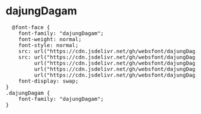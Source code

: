 # dajungDagam

<pre>
  @font-face {
    font-family: "dajungDagam";
    font-weight: normal;
    font-style: normal;
    src: url("https://cdn.jsdelivr.net/gh/websfont/dajungDagam/dajungDagam.eot");
    src: url("https://cdn.jsdelivr.net/gh/websfont/dajungDagam/dajungDagam.eot?#iefix") format("embedded-opentype"),
         url("https://cdn.jsdelivr.net/gh/websfont/dajungDagam/dajungDagam.woff2") format("woff2"),
         url("https://cdn.jsdelivr.net/gh/websfont/dajungDagam/dajungDagam.woff") format("woff"),
         url("https://cdn.jsdelivr.net/gh/websfont/dajungDagam/dajungDagam.ttf") format("truetype");
    font-display: swap;
}
.dajungDagam {
    font-family: "dajungDagam";
}
</pre>

